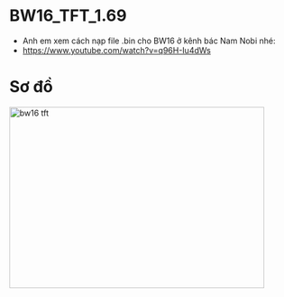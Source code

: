 # BW16_TFT_1.69

* Anh em xem cách nạp file .bin cho BW16 ở kênh bác Nam Nobi nhé:
* https://www.youtube.com/watch?v=q96H-Iu4dWs

# Sơ đồ 

<img width="452" height="321" alt="bw16 tft" src="https://github.com/user-attachments/assets/855af253-e2b9-4e4d-baee-4c93d73bfd24" />
